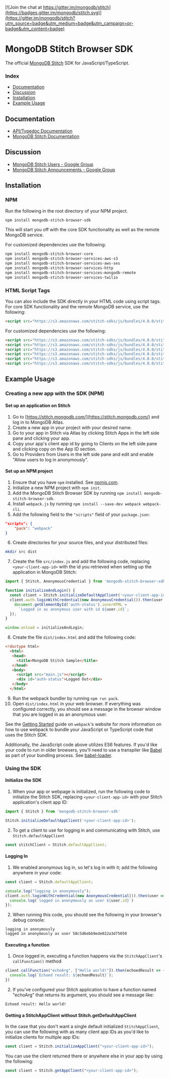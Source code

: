 [![Join the chat at https://gitter.im/mongodb/stitch](https://badges.gitter.im/mongodb/stitch.svg)](https://gitter.im/mongodb/stitch?utm_source=badge&utm_medium=badge&utm_campaign=pr-badge&utm_content=badge)

# MongoDB Stitch Browser SDK 

The official [MongoDB Stitch](https://stitch.mongodb.com/) SDK for JavaScript/TypeScript.

### Index
- [Documentation](#documentation)
- [Discussion](#discussion)
- [Installation](#installation)
- [Example Usage](#example-usage)

## Documentation
* [API/Typedoc Documentation](https://s3.amazonaws.com/stitch-sdks/js/docs/4.0.0/index.html)
* [MongoDB Stitch Documentation](https://docs.mongodb.com/stitch/)

## Discussion
* [MongoDB Stitch Users - Google Group](https://groups.google.com/d/forum/mongodb-stitch-users)
* [MongoDB Stitch Announcements - Google Group](https://groups.google.com/d/forum/mongodb-stitch-announce)

## Installation

### NPM

Run the following in the root directory of your NPM project.

```bash
npm install mongodb-stitch-browser-sdk
```

This will start you off with the core SDK functionality as well as the remote MongoDB service.

For customized dependencies use the following:

```bash
npm install mongodb-stitch-browser-core
npm install mongodb-stitch-browser-services-aws-s3
npm install mongodb-stitch-browser-services-aws-ses
npm install mongodb-stitch-browser-services-http
npm install mongodb-stitch-browser-services-mongodb-remote
npm install mongodb-stitch-browser-services-twilio
```

### HTML Script Tags

You can also include the SDK directly in your HTML code using script tags. For core SDK functionality and the remote MongoDB service, use the following:

```html
<script src="https://s3.amazonaws.com/stitch-sdks/js/bundles/4.0.0/stitch.js"></script>
```

For customized dependencies use the following:
```html
<script src="https://s3.amazonaws.com/stitch-sdks/js/bundles/4.0.0/stitch-core.js"></script>
<script src="https://s3.amazonaws.com/stitch-sdks/js/bundles/4.0.0/stitch-services-aws-s3.js"></script>
<script src="https://s3.amazonaws.com/stitch-sdks/js/bundles/4.0.0/stitch-services-aws-ses.js"></script>
<script src="https://s3.amazonaws.com/stitch-sdks/js/bundles/4.0.0/stitch-services-http.js"></script>
<script src="https://s3.amazonaws.com/stitch-sdks/js/bundles/4.0.0/stitch-services-mongodb-remote.js"></script>
<script src="https://s3.amazonaws.com/stitch-sdks/js/bundles/4.0.0/stitch-services-twilio.js"></script>
```

## Example Usage

### Creating a new app with the SDK (NPM)

#### Set up an application on Stitch
1. Go to [https://stitch.mongodb.com/](https://stitch.mongodb.com/) and log in to MongoDB Atlas.
2. Create a new app in your project with your desired name.
3. Go to your app in Stitch via Atlas by clicking Stitch Apps in the left side pane and clicking your app.
3. Copy your app's client app id by going to Clients on the left side pane and clicking copy on the App ID section.
4. Go to Providers from Users in the left side pane and edit and enable "Allow users to log in anonymously".

#### Set up an NPM project
1. Ensure that you have `npm` installed. See [npmjs.com](https://www.npmjs.com).
2. Initialize a new NPM project with `npm init`.
3. Add the MongoDB Stitch Browser SDK by running `npm install mongodb-stitch-browser-sdk`.
4. Install `webpack.js` by running `npm install --save-dev webpack webpack-cli`.
5. Add the following field to the `"scripts"` field of your `package.json`:

```json
"scripts": {
    "pack": "webpack"
}
```

6. Create directories for your source files, and your distributed files:

```bash
mkdir src dist
```

7. Create the file `src/index.js` and add the following code, replacing `<your-client-app-id>` with the id you retrieved when setting up the application in MongoDB Stitch:

```javascript
import { Stitch, AnonymousCredential } from 'mongodb-stitch-browser-sdk'

function initializeAndLogin() {
  const client = Stitch.initializeDefaultAppClient('<your-client-app-id>');
  client.auth.loginWithCredential(new AnonymousCredential()).then(user => {
    document.getElementById('auth-status').innerHTML = 
      `Logged in as anonymous user with id ${user.id}`;
  });
}

window.onload = initializeAndLogin;
```

8. Create the file `dist/index.html` and add the following code:

```html
<!doctype html>
  <html>
   <head>
     <title>MongoDB Stitch Sample</title>
   </head>
   <body>
     <script src="main.js"></script>
     <div id="auth-status">Logged Out</div>
   </body>
  </html>
```

9. Run the webpack bundler by running `npm run pack`.
10. Open `dist/index.html` in your web browser. If everything was configured correctly, you should see a message in the browser window that you are logged in as an anonymous user.

See the [Getting Started](https://webpack.js.org/guides/getting-started/) guide on `webpack`'s website for more information on how to use webpack to bundle your JavaScript or TypeScript code that uses the Stitch SDK.

Additionally, the JavaScript code above utilizes ES6 features. If you'd like your code to run in older browsers, you'll need to use a transpiler like [Babel](https://babeljs.io/) as part of your bundling process. See [babel-loader](https://github.com/babel/babel-loader).

### Using the SDK

#### Initialize the SDK
1. When your app or webpage is initialized, run the following code to initialize the Stitch SDK, replacing `<your-client-app-id>` with your Stitch application's client app ID:

```javascript
import { Stitch } from 'mongodb-stitch-browser-sdk'

Stitch.initializeDefaultAppClient('<your-client-app-id>');
```

2. To get a client to use for logging in and communicating with Stitch, use `Stitch.defaultAppClient`

```javascript
const stitchClient = Stitch.defaultAppClient;
```

#### Logging In
1. We enabled anonymous log in, so let's log in with it; add the following anywhere in your code:

```javascript
const client = Stitch.defaultAppClient;

console.log("logging in anonymously");
client.auth.loginWithCredential(new AnonymousCredential()).then(user => {
  console.log(`logged in anonymously as user ${user.id}`)
});
```

2. When running this code, you should see the following in your browser's debug console:

```
logging in anonymously                                                    	
logged in anonymously as user 58c5d6ebb9ede022a3d75050
```

#### Executing a function
1. Once logged in, executing a function happens via the `StitchAppClient`'s `callFunction()` method

```javascript
client.callFunction("echoArg", ["Hello world!"]).then(echoedResult => {
  console.log(`Echoed result: ${echoedResult}`);
})
```

2. If you've configured your Stitch application to have a function named "echoArg" that returns its argument, you should see a message like:

```
Echoed result: Hello world!
```
	
#### Getting a StitchAppClient without Stitch.getDefaultAppClient

In the case that you don't want a single default initialized `StitchAppClient`, you can use the following with as many client app IDs as you'd like to initialize clients for multiple app IDs:

```javascript
const client = Stitch.initializeAppClient("<your-client-app-id>");
```

You can use the client returned there or anywhere else in your app by using the following:

```javascript
const client = Stitch.getAppClient("<your-client-app-id>");
```
